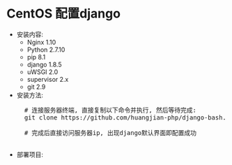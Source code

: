 # CentOS 配置django
+ 安装内容:
    + Nginx 1.10
    + Python 2.7.10
    + pip 8.1
    + django 1.8.5
    + uWSGI 2.0
    + supervisor 2.x
    + git 2.9
+ 安装方法:
    <pre>
    # 连接服务器终端, 直接复制以下命令并执行, 然后等待完成:
    git clone https://github.com/huangjian-php/django-bash.git /tmp/django-bash && bash /tmp/django-bash/django-centos.sh

    # 完成后直接访问服务器ip, 出现django默认界面即配置成功
    </pre>
+ 部署项目:
    <pre>
    </pre>
